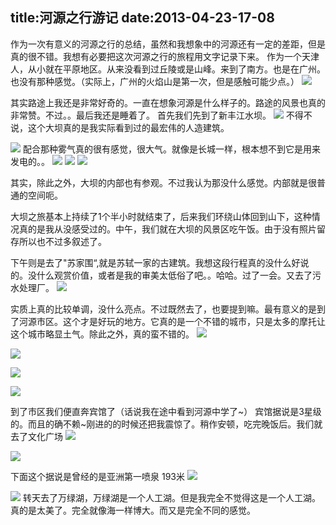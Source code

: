 title:河源之行游记
date:2013-04-23-17-08
---
作为一次有意义的河源之行的总结，虽然和我想象中的河源还有一定的差距，但是真的很不错。我想有必要把这次河源之行的旅程用文字记录下来。
作为一个天津人，从小就在平原地区。从来没看到过丘陵或是山峰。来到了南方。也是在广州。也没有那种感觉。（实际上，广州的火焰山是第一次，但是感触可能少点。）
![](IMG_2616.jpg)
<!--more-->
其实路途上我还是非常好奇的。一直在想象河源是什么样子的。路途的风景也真的非常赞。不过。。最后我还是睡着了。
首先我们先到了新丰江水坝。
![](IMG_2631.jpg)
不得不说，这个大坝真的是我实际看到过的最宏伟的人造建筑。

![](IMG_2629.jpg)
配合那种雾气真的很有感觉，很大气。就像是长城一样，根本想不到它是用来发电的。。
![](IMG_2652.jpg)
![](IMG_2626.jpg)
![](IMG_2622.jpg)

其实，除此之外，大坝的内部也有参观。不过我认为那没什么感觉。内部就是很普通的空间呃。

大坝之旅基本上持续了1个半小时就结束了，后来我们环绕山体回到山下，这种情况真的是我从没感受过的。中午，我们就在大坝的风景区吃午饭。由于没有照片留存所以也不过多叙述了。

下午则是去了"苏家围“,就是苏轼一家的古建筑。我想这段行程真的没什么好说的。没什么观赏价值，或者是我的审美太低俗了吧。。哈哈。过了一会。又去了污水处理厂。
![](IMG_2867.jpg)

实质上真的比较单调，没什么亮点。不过既然去了，也要提到嘛。最有意义的是到了河源市区。这个才是好玩的地方。它真的是一个不错的城市，只是太多的摩托让这个城市略显土气。除此之外，真的蛮不错的。
![](IMG_2868.jpg)

![](IMG_2869.jpg)

![](IMG_2876.jpg)

![](IMG_2882.jpg)

到了市区我们便直奔宾馆了（话说我在途中看到河源中学了~）
宾馆据说是3星级的。而且的确不赖~刚进的的时候还把我震惊了。稍作安顿，吃完晚饭后。我们就去了文化广场
![](IMG_2910.jpg)

![](IMG_2914.jpg)


下面这个据说是曾经的是亚洲第一喷泉 193米
![](IMG_2926.jpg)

![](IMG_2939.jpg)
转天去了万绿湖，万绿湖是一个人工湖。但是我完全不觉得这是一个人工湖。真的是太美了。完全就像海一样博大。而又是完全不同的感觉。
